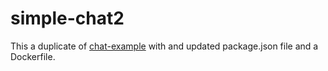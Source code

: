 # simple-chat2

This a duplicate of [chat-example](https://github.com/socketio/chat-example)
with and updated package.json file and a Dockerfile.
